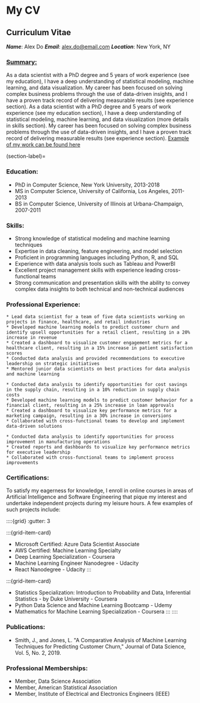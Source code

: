 # My CV 
## Curriculum Vitae

***Name***: Alex Do 
***Email***: <u>alex.do@email.com</u>
***Location***: New York, NY

### <u>Summary:</u>
As a data scientist with a PhD degree and 5 years of work experience (see my education), I have a deep understanding of statistical modeling, machine learning, and data visualization. My career has been focused on solving complex business problems through the use of data-driven insights, and I have a proven track record of delivering measurable results (see experience section). As a data scientist with a PhD degree and 5 years of work experience (see my education section), I have a deep understanding of statistical modeling, machine learning, and data visualization (more details in skills section). My career has been focused on solving complex business problems through the use of data-driven insights, and I have a proven track record of delivering measurable results (see experience section). [Example of my work can be found here](analysis_example.ipynb)

(section-label)=

### Education:
* PhD in Computer Science, New York University, 2013-2018
* MS in Computer Science, University of California, Los Angeles, 2011-2013
* BS in Computer Science, University of Illinois at Urbana-Champaign, 2007-2011

### Skills:
* Strong knowledge of statistical modeling and machine learning techniques
* Expertise in data cleaning, feature engineering, and model selection
* Proficient in programming languages including Python, R, and SQL
* Experience with data analysis tools such as Tableau and PowerBI
* Excellent project management skills with experience leading cross-functional teams
* Strong communication and presentation skills with the ability to convey complex data insights to both technical and non-technical audiences

### Professional Experience:

```{dropdown} **Data Scientist, ABC Corporation, New York, NY, 2018-present**
* Lead data scientist for a team of five data scientists working on projects in finance, healthcare, and retail industries
* Developed machine learning models to predict customer churn and identify upsell opportunities for a retail client, resulting in a 20% increase in revenue
* Created a dashboard to visualize customer engagement metrics for a healthcare client, resulting in a 15% increase in patient satisfaction scores
* Conducted data analysis and provided recommendations to executive leadership on strategic initiatives
* Mentored junior data scientists on best practices for data analysis and machine learning
```
```{dropdown} **Data Scientist, XYZ Corporation, Los Angeles, CA, 2016-2018**
* Conducted data analysis to identify opportunities for cost savings in the supply chain, resulting in a 10% reduction in supply chain costs
* Developed machine learning models to predict customer behavior for a financial client, resulting in a 25% increase in loan approvals
* Created a dashboard to visualize key performance metrics for a marketing campaign, resulting in a 30% increase in conversions
* Collaborated with cross-functional teams to develop and implement data-driven solutions
```
```{dropdown} **Data Analyst, DEF Corporation, Urbana-Champaign, IL, 2011-2016**
* Conducted data analysis to identify opportunities for process improvement in manufacturing operations
* Created reports and dashboards to visualize key performance metrics for executive leadership
* Collaborated with cross-functional teams to implement process improvements
```

### Certifications:
To satisfy my eagerness for knowledge, I enroll in online courses in areas of Artificial Intelligence and Software Engineering that pique my interest and undertake independent projects during my leisure hours. A few examples of such projects include:

::::{grid}
:gutter: 3

:::{grid-item-card}
* Microsoft Certified: Azure Data Scientist Associate
* AWS Certified: Machine Learning Specialty
* Deep Learning Specialization - Coursera
* Machine Learning Engineer Nanodegree - Udacity
* React Nanodegree - Udacity
:::

:::{grid-item-card}
* Statistics Specialization: Introduction to Probability and Data, Inferential Statistics - by Duke University - Coursera
* Python Data Science and Machine Learning Bootcamp - Udemy
* Mathematics for Machine Learning Specialization - Coursera
:::
::::


### Publications:
* Smith, J., and Jones, L. "A Comparative Analysis of Machine Learning Techniques for Predicting Customer Churn," Journal of Data Science, Vol. 5, No. 2, 2019.

### Professional Memberships:
* Member, Data Science Association
* Member, American Statistical Association
* Member, Institute of Electrical and Electronics Engineers (IEEE)
